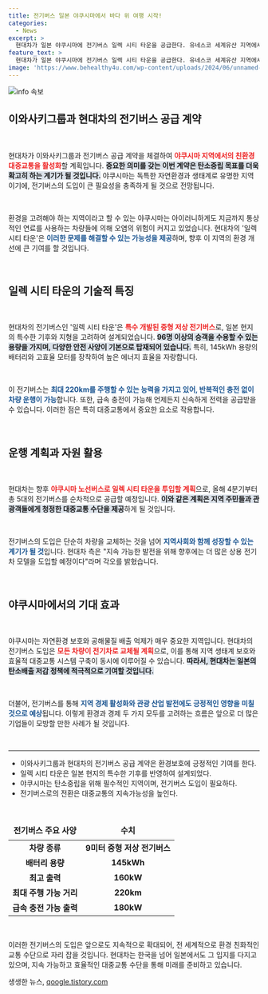 ```yaml
---
title: 전기버스 일본 야쿠시마에서 바다 위 여행 시작!
categories:
  - News
excerpt: >
  현대차가 일본 야쿠시마에 전기버스 일렉 시티 타운을 공급한다. 유네스코 세계유산 지역에서 무공해 전기버스가 운행되며, 향후 탄소저감 정책에도 기여할 것으로 기대된다. 4분기부터 총 5대가 순차적으로 투입된다.
feature_text: >
  현대차가 일본 야쿠시마에 전기버스 일렉 시티 타운을 공급한다. 유네스코 세계유산 지역에서 무공해 전기버스가 운행되며, 향후 탄소저감 정책에도 기여할 것으로 기대된다. 4분기부터 총 5대가 순차적으로 투입된다.
image: 'https://www.behealthy4u.com/wp-content/uploads/2024/06/unnamed-file.png'
---
```


<p><img src="https://www.behealthy4u.com/wp-content/uploads/2024/06/unnamed-file.png" alt="info 속보" /></p>

<h2 data-ke-size="size26">이와사키그룹과 현대차의 전기버스 공급 계약</h2>

<p data-ke-size="size16">&nbsp;</p>

<p>현대차가 이와사키그룹과 전기버스 공급 계약을 체결하여 <b><span style="color: #ee2323;">야쿠시마 지역에서의 친환경 대중교통을 활성화</span></b>할 계획입니다. <b><span style="background-color: #21538527;">중요한 의미를 갖는 이번 계약은 탄소중립 목표를 더욱 확고히 하는 계기가 될 것입니다.</span></b> 야쿠시마는 독특한 자연환경과 생태계로 유명한 지역이기에, 전기버스의 도입이 큰 필요성을 충족하게 될 것으로 전망됩니다. </p>

<p data-ke-size="size16">&nbsp;</p>

<p>환경을 고려해야 하는 지역이라고 할 수 있는 야쿠시마는 아이러니하게도 지금까지 통상적인 연료를 사용하는 차량들에 의해 오염의 위험이 커지고 있었습니다. 현대차의 '일렉 시티 타운'은 <b><span style="color: #1a5490;">이러한 문제를 해결할 수 있는 가능성을 제공</span></b>하며, 향후 이 지역의 환경 개선에 큰 기여를 할 것입니다. </p>

<p data-ke-size="size16">&nbsp;</p>

<h2 data-ke-size="size26">일렉 시티 타운의 기술적 특징</h2>

<p data-ke-size="size16">&nbsp;</p>

<p>현대차의 전기버스인 '일렉 시티 타운'은 <b><span style="color: #ee2323;">특수 개발된 중형 저상 전기버스</span></b>로, 일본 현지의 특수한 기후와 지형을 고려하여 설계되었습니다. <b><span style="background-color: #21538527;">96명 이상의 승객을 수용할 수 있는 용량을 가지며, 다양한 안전 사양이 기본으로 탑재되어 있습니다.</span></b> 특히, 145kWh 용량의 배터리와 고효율 모터를 장착하여 높은 에너지 효율을 자랑합니다. </p>

<p data-ke-size="size16">&nbsp;</p>

<p>이 전기버스는 <b><span style="color: #1a5490;">최대 220km를 주행할 수 있는 능력을 가지고 있어, 반복적인 충전 없이 차량 운행이 가능</span></b>합니다. 또한, 급속 충전이 가능해 언제든지 신속하게 전력을 공급받을 수 있습니다. 이러한 점은 특히 대중교통에서 중요한 요소로 작용합니다. </p>

<p data-ke-size="size16">&nbsp;</p>

<h2 data-ke-size="size26">운행 계획과 자원 활용</h2>

<p data-ke-size="size16">&nbsp;</p>

<p>현대차는 향후 <b><span style="color: #ee2323;">야쿠시마 노선버스로 일렉 시티 타운을 투입할 계획</span></b>으로, 올해 4분기부터 총 5대의 전기버스를 순차적으로 공급할 예정입니다. <b><span style="background-color: #21538527;">이와 같은 계획은 지역 주민들과 관광객들에게 청정한 대중교통 수단을 제공</span></b>하게 될 것입니다. </p>

<p data-ke-size="size16">&nbsp;</p>

<p>전기버스의 도입은 단순히 차량을 교체하는 것을 넘어 <b><span style="color: #1a5490;">지역사회와 함께 성장할 수 있는 계기가 될 것</span></b>입니다. 현대차 측은 "지속 가능한 발전을 위해 향후에는 더 많은 상용 전기차 모델을 도입할 예정이다"라며 각오를 밝혔습니다.</p>

<p data-ke-size="size16">&nbsp;</p>

<h2 data-ke-size="size26">야쿠시마에서의 기대 효과</h2>

<p data-ke-size="size16">&nbsp;</p>

<p>야쿠시마는 자연환경 보호와 공해물질 배출 억제가 매우 중요한 지역입니다. 현대차의 전기버스 도입은 <b><span style="color: #ee2323;">모든 차량이 전기차로 교체될 계획</span></b>으로, 이를 통해 지역 생태계 보호와 효율적 대중교통 시스템 구축이 동시에 이루어질 수 있습니다. <b><span style="background-color: #21538527;">따라서, 현대차는 일본의 탄소배출 저감 정책에 적극적으로 기여할 것입니다.</span></b></p>

<p data-ke-size="size16">&nbsp;</p>

<p>더불어, 전기버스를 통해 <b><span style="color: #1a5490;">지역 경제 활성화와 관광 산업 발전에도 긍정적인 영향을 미칠 것으로 예상</span></b>됩니다. 이렇게 환경과 경제 두 가지 모두를 고려하는 흐름은 앞으로 더 많은 기업들이 모방할 만한 사례가 될 것입니다. </p>

<p data-ke-size="size16">&nbsp;</p>

<hr />

<ul>
  <li>이와사키그룹과 현대차의 전기버스 공급 계약은 환경보호에 긍정적인 기여를 한다.</li>
  <li>일렉 시티 타운은 일본 현지의 특수한 기후를 반영하여 설계되었다.</li>
  <li>야쿠시마는 탄소중립을 위해 필수적인 지역이며, 전기버스 도입이 필요하다.</li>
  <li>전기버스로의 전환은 대중교통의 지속가능성을 높인다.</li>
</ul>

<p data-ke-size="size16">&nbsp;</p>

<table style="width: 100%;">
    <thead>
        <tr>
            <td style="text-align: center; height: 37px;"><b>전기버스 주요 사양</b></td>
            <td style="text-align: center; height: 37px;"><b>수치</b></td>
        </tr>
    </thead>
    <tbody>
        <tr>
            <td style="text-align: center; height: 17px;"><b>차량 종류</b></td>
            <td style="text-align: center; height: 17px;"><b>9미터 중형 저상 전기버스</b></td>
        </tr>
        <tr>
            <td style="text-align: center; height: 17px;"><b>배터리 용량</b></td>
            <td style="text-align: center; height: 17px;"><b>145kWh</b></td>
        </tr>
        <tr>
            <td style="text-align: center; height: 17px;"><b>최고 출력</b></td>
            <td style="text-align: center; height: 17px;"><b>160kW</b></td>
        </tr>
        <tr>
            <td style="text-align: center; height: 17px;"><b>최대 주행 가능 거리</b></td>
            <td style="text-align: center; height: 17px;"><b>220km</b></td>
        </tr>
        <tr>
            <td style="text-align: center; height: 17px;"><b>급속 충전 가능 출력</b></td>
            <td style="text-align: center; height: 17px;"><b>180kW</b></td>
        </tr>
    </tbody>
</table>

<p data-ke-size="size16">&nbsp;</p>

<p>이러한 전기버스의 도입은 앞으로도 지속적으로 확대되어, 전 세계적으로 환경 친화적인 교통 수단으로 자리 잡을 것입니다. 현대차는 한국을 넘어 일본에서도 그 입지를 다지고 있으며, 지속 가능하고 효율적인 대중교통 수단을 통해 미래를 준비하고 있습니다.</p>
생생한 뉴스, <a href="https://qoogle.tistory.com" rel="dofollow">qoogle.tistory.com</a>


